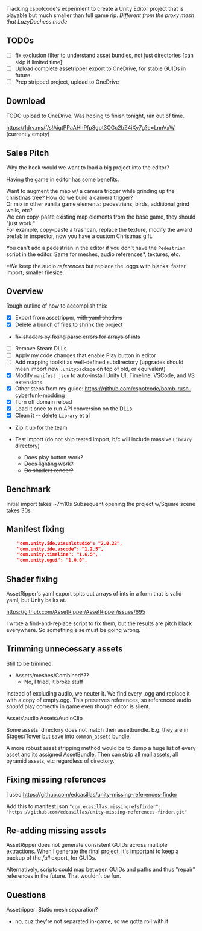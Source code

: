 Tracking cspotcode's experiment to create a Unity Editor project that is playable but much smaller than full game rip.
*Different from the proxy mesh that LazyDuchess made*

## TODOs

- [ ] fix exclusion filter to understand asset bundles, not just directories [can skip if limited time]
- [ ] Upload complete assetripper export to OneDrive, for stable GUIDs in future
- [ ] Prep stripped project, upload to OneDrive

## Download

TODO upload to OneDrive.  Was hoping to finish tonight, ran out of time.

https://1drv.ms/f/s!AigtPPaAHhPfp8gbt3OGc2bZ4iXy7g?e=LnnVxW (currently empty)

## Sales Pitch

Why the heck would we want to load a big project into the editor?

Having the game in editor has some benefits.

Want to augment the map w/ a camera trigger while grinding up the christmas tree? How do we build a camera trigger?  
Or mix in other vanilla game elements: pedestrians, birds, additional grind walls, etc?  
We can copy-paste existing map elements from the base game, they should "just work."  
For example, copy-paste a trashcan, replace the texture, modify the award prefab in inspector,
now you have a custom Christmas gift.

You can't add a pedestrian in the editor if you don't have the `Pedestrian` script in the editor.
Same for meshes, audio references*, textures, etc.

\*We keep the audio *references* but replace the .oggs with blanks: faster import, smaller filesize.

## Overview

Rough outline of how to accomplish this:

- [x] Export from assetripper, ~~with yaml shaders~~
- [x] Delete a bunch of files to shrink the project
- ~~fix shaders by fixing parse errors for arrays of ints~~
- [ ] Remove Steam DLLs
- [ ] Apply my code changes that enable Play button in editor
- [ ] Add mapping toolkit as well-defined subdirectory (upgrades should mean import new `.unitypackage` on top of old, or equivalent)
- [x] Modify `manifest.json` to auto-install Unity UI, Timeline, VSCode, and VS extensions
- [x] Other steps from my guide: https://github.com/cspotcode/bomb-rush-cyberfunk-modding
- [x] Turn off domain reload
- [x] Load it once to run API conversion on the DLLs
- [x] Clean it -- delete `Library` et al
- Zip it up for the team

- Test import (do not ship tested import, b/c will include massive `Library` directory)
  - Does play button work?
  - ~~Does lighting work?~~
  - ~~Do shaders render?~~

## Benchmark

Initial import takes ~7m10s
Subsequent opening the project w/Square scene takes 30s

## Manifest fixing

```json
    "com.unity.ide.visualstudio": "2.0.22",
    "com.unity.ide.vscode": "1.2.5",
    "com.unity.timeline": "1.6.5",
    "com.unity.ugui": "1.0.0",
```

## Shader fixing

AssetRipper's yaml export spits out arrays of ints in a form that is valid yaml, but Unity balks at.

https://github.com/AssetRipper/AssetRipper/issues/695

I wrote a find-and-replace script to fix them, but the results are pitch black everywhere.  So something else
must be going wrong.

## Trimming unnecessary assets

Still to be trimmed:

- Assets/meshes/Combined*??
  - No, I tried, it broke stuff

Instead of excluding audio, we neuter it.  We find every .ogg and replace it with a copy of empty.ogg.  This preserves references,
so referenced audio *should* play correctly in game even though editor is silent.

  Assets\audio
  Assets\AudioClip

Some assets' directory does not match their assetbundle.  E.g. they are in Stages/Tower but save into `common_assets` bundle.

A more robust asset stripping method would be to dump a huge list of every asset and its assigned AssetBundle.
Then can strip all mall assets, all pyramid assets, etc regardless of directory.

## Fixing missing references

I used https://github.com/edcasillas/unity-missing-references-finder

Add this to manifest.json `"com.ecasillas.missingrefsfinder": "https://github.com/edcasillas/unity-missing-references-finder.git"`

## Re-adding missing assets

AssetRipper does not generate consistent GUIDs across multiple extractions.  When I generate the final project,
it's important to keep a backup of the *full* export, for GUIDs.

Alternatively, scripts could map between GUIDs and paths and thus "repair" references in the future. That wouldn't be fun.

## Questions

Assetripper: Static mesh separation?
- no, cuz they're not separated in-game, so we gotta roll with it

